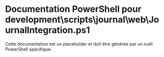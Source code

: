 # Documentation PowerShell pour development\scripts\journal\web\JournalIntegration.ps1

Cette documentation est un placeholder et doit être générée par un outil PowerShell spécifique.
